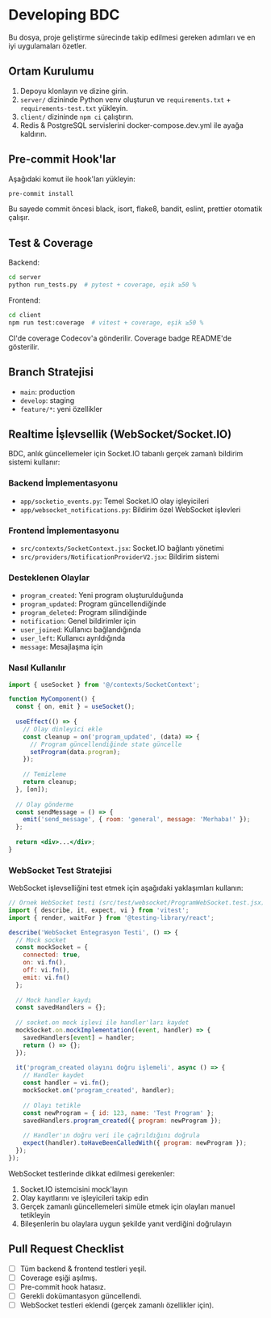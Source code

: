 # Developing BDC

Bu dosya, proje geliştirme sürecinde takip edilmesi gereken adımları ve en iyi uygulamaları özetler.

## Ortam Kurulumu

1. Depoyu klonlayın ve dizine girin.
2. `server/` dizininde Python venv oluşturun ve `requirements.txt` + `requirements-test.txt` yükleyin.
3. `client/` dizininde `npm ci` çalıştırın.
4. Redis & PostgreSQL servislerini docker-compose.dev.yml ile ayağa kaldırın.

## Pre-commit Hook'lar

Aşağıdaki komut ile hook'ları yükleyin:
```bash
pre-commit install
```
Bu sayede commit öncesi black, isort, flake8, bandit, eslint, prettier otomatik çalışır.

## Test & Coverage

Backend:
```bash
cd server
python run_tests.py  # pytest + coverage, eşik ≥50 %
```

Frontend:
```bash
cd client
npm run test:coverage  # vitest + coverage, eşik ≥50 %
```

CI'de coverage Codecov'a gönderilir. Coverage badge README'de gösterilir.

## Branch Stratejisi
- `main`: production
- `develop`: staging
- `feature/*`: yeni özellikler

## Realtime İşlevsellik (WebSocket/Socket.IO)

BDC, anlık güncellemeler için Socket.IO tabanlı gerçek zamanlı bildirim sistemi kullanır:

### Backend İmplementasyonu
- `app/socketio_events.py`: Temel Socket.IO olay işleyicileri
- `app/websocket_notifications.py`: Bildirim özel WebSocket işlevleri

### Frontend İmplementasyonu
- `src/contexts/SocketContext.jsx`: Socket.IO bağlantı yönetimi
- `src/providers/NotificationProviderV2.jsx`: Bildirim sistemi

### Desteklenen Olaylar
- `program_created`: Yeni program oluşturulduğunda
- `program_updated`: Program güncellendiğinde
- `program_deleted`: Program silindiğinde
- `notification`: Genel bildirimler için
- `user_joined`: Kullanıcı bağlandığında
- `user_left`: Kullanıcı ayrıldığında
- `message`: Mesajlaşma için

### Nasıl Kullanılır
```jsx
import { useSocket } from '@/contexts/SocketContext';

function MyComponent() {
  const { on, emit } = useSocket();
  
  useEffect(() => {
    // Olay dinleyici ekle
    const cleanup = on('program_updated', (data) => {
      // Program güncellendiğinde state güncelle
      setProgram(data.program);
    });
    
    // Temizleme
    return cleanup;
  }, [on]);
  
  // Olay gönderme
  const sendMessage = () => {
    emit('send_message', { room: 'general', message: 'Merhaba!' });
  };
  
  return <div>...</div>;
}
```

### WebSocket Test Stratejisi

WebSocket işlevselliğini test etmek için aşağıdaki yaklaşımları kullanın:

```jsx
// Örnek WebSocket testi (src/test/websocket/ProgramWebSocket.test.jsx)
import { describe, it, expect, vi } from 'vitest';
import { render, waitFor } from '@testing-library/react';

describe('WebSocket Entegrasyon Testi', () => {
  // Mock socket
  const mockSocket = {
    connected: true,
    on: vi.fn(),
    off: vi.fn(),
    emit: vi.fn()
  };
  
  // Mock handler kaydı
  const savedHandlers = {};
  
  // socket.on mock işlevi ile handler'ları kaydet
  mockSocket.on.mockImplementation((event, handler) => {
    savedHandlers[event] = handler;
    return () => {};
  });
  
  it('program_created olayını doğru işlemeli', async () => {
    // Handler kaydet
    const handler = vi.fn();
    mockSocket.on('program_created', handler);
    
    // Olayı tetikle
    const newProgram = { id: 123, name: 'Test Program' };
    savedHandlers.program_created({ program: newProgram });
    
    // Handler'ın doğru veri ile çağrıldığını doğrula
    expect(handler).toHaveBeenCalledWith({ program: newProgram });
  });
});
```

WebSocket testlerinde dikkat edilmesi gerekenler:
1. Socket.IO istemcisini mock'layın
2. Olay kayıtlarını ve işleyicileri takip edin
3. Gerçek zamanlı güncellemeleri simüle etmek için olayları manuel tetikleyin
4. Bileşenlerin bu olaylara uygun şekilde yanıt verdiğini doğrulayın

## Pull Request Checklist
- [ ] Tüm backend & frontend testleri yeşil.
- [ ] Coverage eşiği aşılmış.
- [ ] Pre-commit hook hatasız.
- [ ] Gerekli dokümantasyon güncellendi.
- [ ] WebSocket testleri eklendi (gerçek zamanlı özellikler için).